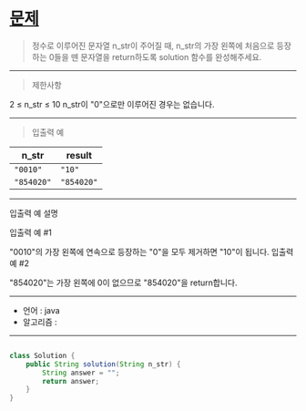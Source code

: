 # [문제]()

>정수로 이루어진 문자열 n_str이 주어질 때, n_str의 가장 왼쪽에 처음으로 등장하는 0들을 뗀 문자열을 return하도록 solution 함수를 완성해주세요.
---
> 제한사항

2 ≤ n_str ≤ 10
n_str이 "0"으로만 이루어진 경우는 없습니다.

---
> 입출력 예

| n_str      | result     |
|------------|------------|
| `"0010"`   | `"10"`     |
| `"854020"` | `"854020"` |


---
입출력 예 설명

입출력 예 #1

"0010"의 가장 왼쪽에 연속으로 등장하는 "0"을 모두 제거하면 "10"이 됩니다.
입출력 예 #2

"854020"는 가장 왼쪽에 0이 없으므로 "854020"을 return합니다.

---

- 언어 :  java
- 알고리즘 : 
---

```java

class Solution {
    public String solution(String n_str) {
        String answer = "";
        return answer;
    }
}
